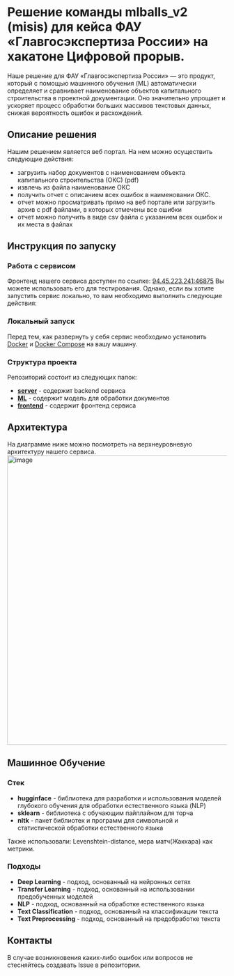 # Решение команды mlballs_v2 (misis) для кейса ФАУ «Главгосэкспертиза России» на хакатоне Цифровой прорыв.

Наше решение для ФАУ «Главгосэкспертиза России» — это продукт, который с помощью машинного обучения (ML) автоматически определяет и сравнивает наименование объектов капитального строительства в проектной документации. Оно значительно упрощает и ускоряет процесс обработки больших массивов текстовых данных, снижая вероятность ошибок и расхождений.

## Описание решения

Нашим решением является веб портал. На нем можно осуществить следующие действия:

- загрузить набор документов с наименованием объекта капитального строительства (ОКС) (pdf)
- извлечь из файла наименование ОКС
- получить отчет с описанием всех ошибок в наименовании ОКС.
- отчет можно просматривать прямо на веб портале или загрузить архив с pdf файлами, в которых отмечены все ошибки
- отчет можно получить в виде csv файла с указанием всех ошибок и их места в файлах

## Инструкция по запуску

### Работа с сервисом

Фронтенд нашего сервиса доступен по ссылке:  [94.45.223.241:46875](http://94.45.223.241:46875)
Вы можете использовать его для тестирования. Однако, если вы хотите запустить сервис локально, то вам необходимо выполнить следующие действия:

### Локальный запуск

Перед тем, как развернуть у себя сервис необходимо установить [Docker](https://docs.docker.com/get-docker/) и [Docker Compose](https://docs.docker.com/compose/install) на вашу машину.

### Структура проекта

Репозиторий состоит из следующих папок:

- [**server**](/server/) - содержит backend сервиса
- [**ML**](/ml/) - содержит модель для обработки документов
- [**frontend**](/frontend/) - содержит фронтенд сервиса

## Архитектура

На диаграмме ниже можно посмотреть на верхнеуровневую архитектуру нашего сервиса.
<img width="665" alt="image" src="https://github.com/Sapf3ar/case1/assets/21103882/5198c22c-b46f-4ea7-ba66-b005bd3216f5">


## Машинное Обучение

### Стек

- **hugginface** - библиотека для разработки и использования моделей глубокого обучения для обработки естественного языка (NLP)
- **sklearn** - библиотека с обучающим пайплайном для торча
- **nltk** - пакет библиотек и программ для символьной и статистической обработки естественного языка

Также использовали: Levenshtein-distance, мера матч(Жаккара) как метрики.

  
### Подходы

- **Deep Learning** - подход, основанный на нейронных сетях
- **Transfer Learning** - подход, основанный на использовании предобученных моделей
- **NLP** - подход, основанный на обработке естественного языка
- **Text Classification** - подход, основанный на классификации текста
- **Text Preprocessing** - подход, основанный на предобработке текста

## Контакты

В случае возникновения каких-либо ошибок или вопросов не стесняйтесь создавать Issue в репозитории. 
  
